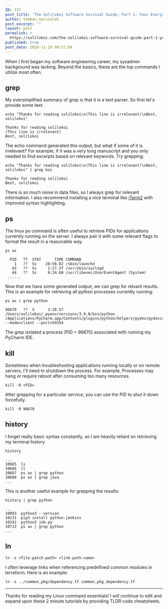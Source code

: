```yaml
---
ID: 127
post_title: 'The Solilokoi Software Survival Guide, Part 1: Your Everyday List of Linux Commands for Any New Software Engineer'
author: tedman.marszalek
post_excerpt: ""
layout: post
permalink: >
  https://solilokoi.com/the-solilokoi-software-survival-guide-part-1-your-everyday-list-of-linux-commands-for-any-new-software-engineer/
published: true
post_date: 2020-11-28 00:51:04
---
```

<!-- wp:paragraph -->
<p>When I first began my software engineering career, my sysadmin background was lacking. Beyond the basics, these are the top commands I utilize most often.</p>
<!-- /wp:paragraph -->

<!-- wp:heading -->
<h2>grep</h2>
<!-- /wp:heading -->

<!-- wp:paragraph -->
<p>My oversimplified summary of grep is that it is a text parser. So first let's provide some text.</p>
<!-- /wp:paragraph -->

<!-- wp:code -->
<pre class="wp-block-code"><code>echo "Thanks for reading solilokoi\n(This line is irrelevant)\nBest, solilokoi"</code></pre>
<!-- /wp:code -->

<!-- wp:code -->
<pre class="wp-block-code"><code>Thanks for reading solilokoi
(This line is irrelevant)
Best, solilokoi</code></pre>
<!-- /wp:code -->

<!-- wp:paragraph -->
<p>The echo command generated this output, but what if some of it is irrelevant? For example, if it was a very long manuscript and you only needed to find excerpts based on relevant keywords. Try grepping:  </p>
<!-- /wp:paragraph -->

<!-- wp:code -->
<pre class="wp-block-code"><code>echo "Thanks for reading solilokoi\n(This line is irrelevant)\nBest, solilokoi" | grep koi</code></pre>
<!-- /wp:code -->

<!-- wp:code -->
<pre class="wp-block-code"><code>Thanks for reading solilokoi
Best, solilokoi</code></pre>
<!-- /wp:code -->

<!-- wp:paragraph -->
<p>There is so much noise in data files, so I always grep for relevant information. I also recommend installing a nice terminal like <a href="https://iterm2.com/" data-type="URL" data-id="https://iterm2.com/">iTerm2</a> with improved syntax highlighting. </p>
<!-- /wp:paragraph -->

<!-- wp:paragraph -->
<p></p>
<!-- /wp:paragraph -->

<!-- wp:heading -->
<h2>ps</h2>
<!-- /wp:heading -->

<!-- wp:paragraph -->
<p>The linux ps command is often useful to retrieve PIDs for applications currently running on the server. I always pair it with some relevant flags to format the result in a reasonable way.</p>
<!-- /wp:paragraph -->

<!-- wp:code -->
<pre class="wp-block-code"><code>ps ax</code></pre>
<!-- /wp:code -->

<!-- wp:code -->
<pre class="wp-block-code"><code>  PID   TT  STAT      TIME COMMAND
    1   ??  Ss    28:56.02 /sbin/launchd
   43   ??  Ss     1:17.37 /usr/sbin/syslogd
   44   ??  Ss     0:24.60 /usr/libexec/UserEventAgent (System)
 ......</code></pre>
<!-- /wp:code -->

<!-- wp:paragraph -->
<p>Now that we have some generated output, we can grep for relvant results. This is an example for retrieving all python processes currently running: </p>
<!-- /wp:paragraph -->

<!-- wp:code -->
<pre class="wp-block-code"><code>ps ax | grep python</code></pre>
<!-- /wp:code -->

<!-- wp:code -->
<pre class="wp-block-code"><code>96670   ??  S      1:28.57 /Users/solilokoi/.pyenv/versions/3.9.0/bin/python /Applications/PyCharm.app/Contents/plugins/python/helpers/pydev/pydevconsole.py --mode=client --port=59354</code></pre>
<!-- /wp:code -->

<!-- wp:paragraph -->
<p>The grep isolated a process (PID = 96670) associated with running my PyCharm IDE.</p>
<!-- /wp:paragraph -->

<!-- wp:heading -->
<h2>kill</h2>
<!-- /wp:heading -->

<!-- wp:paragraph -->
<p>Sometimes when troubleshooting applications running locally or on remote servers, I'll need to shutdown the process. For example, Processes may hang or require reboot after consuming too many resources. </p>
<!-- /wp:paragraph -->

<!-- wp:code -->
<pre class="wp-block-code"><code>kill -9 &lt;PID></code></pre>
<!-- /wp:code -->

<!-- wp:paragraph -->
<p>After grepping for a particular service, you can use the PID to shut it down forcefully. </p>
<!-- /wp:paragraph -->

<!-- wp:code -->
<pre class="wp-block-code"><code>kill -9 96670</code></pre>
<!-- /wp:code -->

<!-- wp:heading -->
<h2>history</h2>
<!-- /wp:heading -->

<!-- wp:paragraph -->
<p>I forget really basic syntax constantly, so I am heavily reliant on retrieving my terminal history</p>
<!-- /wp:paragraph -->

<!-- wp:code -->
<pre class="wp-block-code"><code>history</code></pre>
<!-- /wp:code -->

<!-- wp:code -->
<pre class="wp-block-code"><code>...
10685  ls
10686  ll
10687  ps ax | grep python
10688  ps ax | grep java
...</code></pre>
<!-- /wp:code -->

<!-- wp:paragraph -->
<p>This is another useful example for grepping the results: </p>
<!-- /wp:paragraph -->

<!-- wp:code -->
<pre class="wp-block-code"><code>history | grep python </code></pre>
<!-- /wp:code -->

<!-- wp:code -->
<pre class="wp-block-code"><code>...
10093  python3 --version
10231  pip3 install python-jenkins
10242  python3 job.py
10713  ps ax | grep python
...</code></pre>
<!-- /wp:code -->

<!-- wp:heading {"fontSize":"large"} -->
<h2 class="has-large-font-size">ln</h2>
<!-- /wp:heading -->

<!-- wp:group -->
<div class="wp-block-group"><div class="wp-block-group__inner-container"><!-- wp:code -->
<pre class="wp-block-code"><code>ln -s &lt;file-patch-path> &lt;link-path-name></code></pre>
<!-- /wp:code -->

<!-- wp:paragraph -->
<p>I often leverage links when referencing predefined common modules in terraform. Here is an example: </p>
<!-- /wp:paragraph --></div></div>
<!-- /wp:group -->

<!-- wp:code -->
<pre class="wp-block-code"><code>ln -s ../common_pkg/dependency.tf common_pkg_dependency.tf</code></pre>
<!-- /wp:code -->

<!-- wp:separator -->
<hr class="wp-block-separator"/>
<!-- /wp:separator -->

<!-- wp:paragraph -->
<p>Thanks for reading my Linux command essentials! I will continue to edit and expand upon these 2 minute tutorials by providing TLDR code cheatsheets. </p>
<!-- /wp:paragraph -->